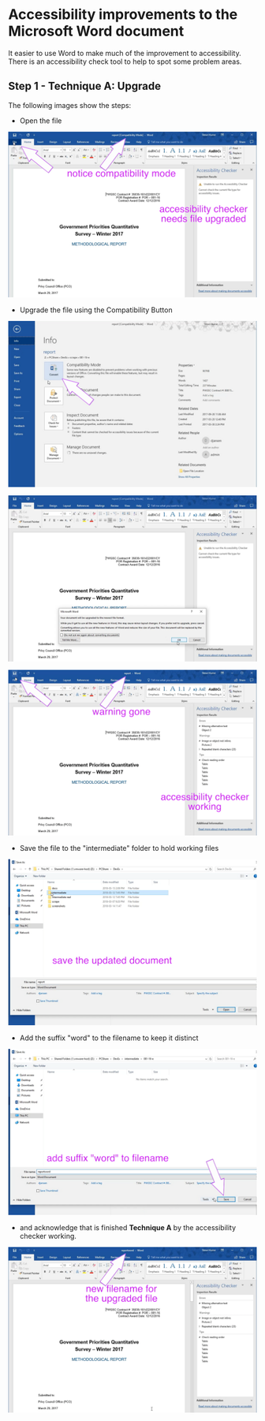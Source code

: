 # Accessibility improvements to the Microsoft Word document

It easier to use Word to make much of the improvement to accessibility. There is an accessibility check tool to help to spot some problem areas.

## Step 1 - Technique A: Upgrade

The following images show the steps:
- Open the file

![Open the file](images/updateworddocument-1.png)

- Upgrade the file using the Compatibility Button

![use the Compatibility Button](images/updateworddocument-2.png)

![verify upgrade desired](images/updateworddocument-3.png)

![verify accessibility checker is working](images/updateworddocument-4.png)

- Save the file to the "intermediate" folder to hold working files

![Save the file to the "intermediate" folder](images/updateworddocument-5.png)

- Add the suffix "word" to the filename to keep it distinct

![use the Compatibility Button](images/updateworddocument-6.png)

-  and acknowledge that is finished **Technique A** by the accessibility checker working.

![accessibility checker working](images/updateworddocument-7.png)
